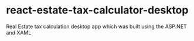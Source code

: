 # react-estate-tax-calculator-desktop
Real Estate tax calculation desktop app which was built using the ASP.NET and XAML

